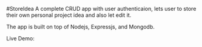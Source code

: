 #StoreIdea
A complete CRUD app with user authenticaion, lets user to store their 
own personal project idea and also let edit it.

The app is built on top of Nodejs, Expressjs, and Mongodb.

Live Demo: 
